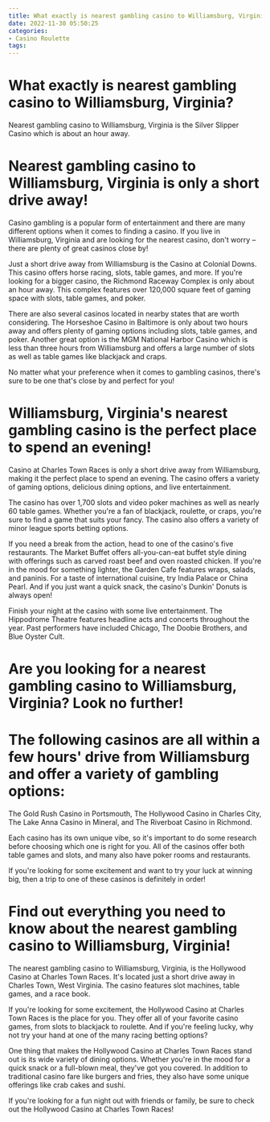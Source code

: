 ```yaml
---
title: What exactly is nearest gambling casino to Williamsburg, Virginia
date: 2022-11-30 05:50:25
categories:
- Casino Roulette
tags:
---
```



#  What exactly is nearest gambling casino to Williamsburg, Virginia?

Nearest gambling casino to Williamsburg, Virginia is the Silver Slipper Casino which is about an hour away.

#  Nearest gambling casino to Williamsburg, Virginia is only a short drive away!

Casino gambling is a popular form of entertainment and there are many different options when it comes to finding a casino. If you live in Williamsburg, Virginia and are looking for the nearest casino, don't worry – there are plenty of great casinos close by!

Just a short drive away from Williamsburg is the Casino at Colonial Downs. This casino offers horse racing, slots, table games, and more. If you're looking for a bigger casino, the Richmond Raceway Complex is only about an hour away. This complex features over 120,000 square feet of gaming space with slots, table games, and poker.

There are also several casinos located in nearby states that are worth considering. The Horseshoe Casino in Baltimore is only about two hours away and offers plenty of gaming options including slots, table games, and poker. Another great option is the MGM National Harbor Casino which is less than three hours from Williamsburg and offers a large number of slots as well as table games like blackjack and craps.

No matter what your preference when it comes to gambling casinos, there's sure to be one that's close by and perfect for you!

#  Williamsburg, Virginia's nearest gambling casino is the perfect place to spend an evening!

Casino at Charles Town Races is only a short drive away from Williamsburg, making it the perfect place to spend an evening. The casino offers a variety of gaming options, delicious dining options, and live entertainment.

The casino has over 1,700 slots and video poker machines as well as nearly 60 table games. Whether you're a fan of blackjack, roulette, or craps, you're sure to find a game that suits your fancy. The casino also offers a variety of minor league sports betting options.

If you need a break from the action, head to one of the casino's five restaurants. The Market Buffet offers all-you-can-eat buffet style dining with offerings such as carved roast beef and oven roasted chicken. If you're in the mood for something lighter, the Garden Cafe features wraps, salads, and paninis. For a taste of international cuisine, try India Palace or China Pearl. And if you just want a quick snack, the casino's Dunkin' Donuts is always open!

 Finish your night at the casino with some live entertainment. The Hippodrome Theatre features headline acts and concerts throughout the year. Past performers have included Chicago, The Doobie Brothers, and Blue Oyster Cult.

#  Are you looking for a nearest gambling casino to Williamsburg, Virginia? Look no further!

#  The following casinos are all within a few hours' drive from Williamsburg and offer a variety of gambling options:

The Gold Rush Casino in Portsmouth, The Hollywood Casino in Charles City, The Lake Anna Casino in Mineral, and The Riverboat Casino in Richmond.

Each casino has its own unique vibe, so it's important to do some research before choosing which one is right for you. All of the casinos offer both table games and slots, and many also have poker rooms and restaurants.

If you're looking for some excitement and want to try your luck at winning big, then a trip to one of these casinos is definitely in order!

#  Find out everything you need to know about the nearest gambling casino to Williamsburg, Virginia!

The nearest gambling casino to Williamsburg, Virginia, is the Hollywood Casino at Charles Town Races. It's located just a short drive away in Charles Town, West Virginia. The casino features slot machines, table games, and a race book.

If you're looking for some excitement, the Hollywood Casino at Charles Town Races is the place for you. They offer all of your favorite casino games, from slots to blackjack to roulette. And if you're feeling lucky, why not try your hand at one of the many racing betting options?

One thing that makes the Hollywood Casino at Charles Town Races stand out is its wide variety of dining options. Whether you're in the mood for a quick snack or a full-blown meal, they've got you covered. In addition to traditional casino fare like burgers and fries, they also have some unique offerings like crab cakes and sushi.

If you're looking for a fun night out with friends or family, be sure to check out the Hollywood Casino at Charles Town Races!